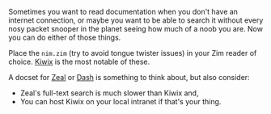 
Sometimes you want to read documentation when you don't have an internet connection, or maybe you want to be able to search it without every nosy packet snooper in the planet seeing how much of a noob you are. Now you can do either of those things.

Place the `nim.zim` (try to avoid tongue twister issues) in your Zim reader of choice. [Kiwix](http://kiwix.org) is the most notable of these.

A docset for [Zeal](https://zealdocs.org/) or [Dash](https://kapeli.com/dash) is something to think about, but also consider:

 - Zeal's full-text search is much slower than Kiwix and,
 - You can host Kiwix on your local intranet if that's your thing.

